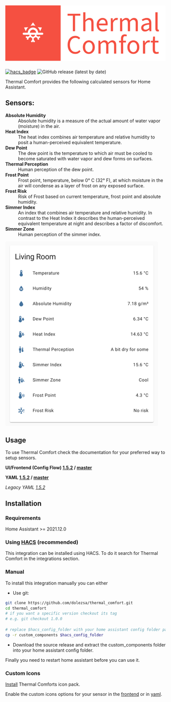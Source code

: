 # [![thermal_comfort](https://raw.githubusercontent.com/dolezsa/thermal_comfort/master/icons/logo.png)](https://github.com/dolezsa/thermal_comfort)
[![hacs_badge](https://img.shields.io/badge/HACS-Default-41BDF5.svg?style=for-the-badge)](https://github.com/hacs/integration)
![GitHub release (latest by date)](https://img.shields.io/github/downloads/dolezsa/thermal_comfort/latest/total?style=for-the-badge&color=f55041)

Thermal Comfort provides the following calculated sensors for Home Assistant.

## Sensors:

<dl>
  <dt><strong>Absolute Humidity</strong></dt>
  <dd>
    Absolute humidity is a measure of the actual amount of water vapor
      (moisture) in the air.
  </dd>
  <dt><strong>Heat Index</strong></dt>
  <dd>
    The heat index combines air temperature and relative humidity to posit a
    human-perceived equivalent temperature.
  </dd>
  <dt><strong>Dew Point</strong></dt>
  <dd>
    The dew point is the temperature to which air must be cooled to become
    saturated with water vapor and dew forms on surfaces.
  </dd>
  <dt><strong>Thermal Perception</strong></dt>
  <dd>
    Human perception of the dew point.
  </dd>
  <dt><strong>Frost Point</strong></dt>
  <dd>
    Frost point, temperature, below 0° C (32° F), at which moisture in the air 
    will condense as a layer of frost on any exposed surface.
  </dd>
  <dt><strong>Frost Risk</strong></dt>
  <dd>
    Risk of Frost based on current temperature, frost point and absolute humidity.
  </dd>
  <dt><strong>Simmer Index</strong></dt>
  <dd>
    An index that combines air temperature and relative humidity. In contrast to
    the Heat Index it describes the human-perceived equivalent temperature at
    night and describes a factor of discomfort.
  </dd>
  <dt><strong>Simmer Zone</strong></dt>
  <dd>
    Human perception of the simmer index.
  </dd>
</dl>

![Custom Icons](https://raw.githubusercontent.com/dolezsa/thermal_comfort/master/screenshots/living_room.png)

## Usage
To use Thermal Comfort check the documentation for your preferred way to setup
sensors.

**UI/Frontend (Config Flow)
 [1.5.2](https://github.com/dolezsa/thermal_comfort/blob/1.5.2/documentation/config_flow.md) /
 [master](https://github.com/dolezsa/thermal_comfort/blob/master/documentation/config_flow.md)**

**YAML
 [1.5.2](https://github.com/dolezsa/thermal_comfort/blob/1.5.2/documentation/yaml.md) /
 [master](https://github.com/dolezsa/thermal_comfort/blob/master/documentation/yaml.md)**

*Legacy YAML [1.5.2](https://github.com/dolezsa/thermal_comfort/blob/1.5.2/documentation/legacy_yaml.md)*

## Installation

### Requirements

Home Assistant >= 2021.12.0

### Using [HACS](https://hacs.xyz/) (recommended)

This integration can be installed using HACS. To do it search for Thermal Comfort in the integrations section.

### Manual

To install this integration manually you can either

* Use git:

```sh
git clone https://github.com/dolezsa/thermal_comfort.git
cd thermal_comfort
# if you want a specific version checkout its tag
# e.g. git checkout 1.0.0

# replace $hacs_config_folder with your home assistant config folder path
cp -r custom_components $hacs_config_folder
```

* Download the source release and extract the custom_components folder into your home assistant config folder.

Finally you need to restart home assistant before you can use it.

### Custom Icons
[Install](https://github.com/rautesamtr/thermal_comfort_icons#install) Thermal Comforts icon pack.

Enable the custom icons options for your sensor in the
 [frontend](https://github.com/dolezsa/thermal_comfort/blob/master/documentation/config_flow.md#configuration-options)
 or in [yaml](https://github.com/dolezsa/thermal_comfort/blob/master/documentation/yaml.md#sensor-configuration-variables).
